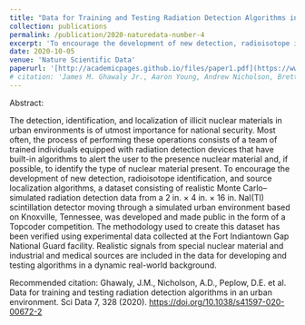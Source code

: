 ```yaml
---
title: "Data for Training and Testing Radiation Detection Algorithms in an Urban Environment"
collection: publications
permalink: /publication/2020-naturedata-number-4
excerpt: 'To encourage the development of new detection, radioisotope identification, and source localization algorithms, a dataset consisting of realistic Monte Carlo–simulated radiation detection data from a 2 in. × 4 in. × 16 in. NaI(Tl) scintillation detector moving through a simulated urban environment based on Knoxville, Tennessee, was developed and made public in the form of a Topcoder competition.'
date: 2020-10-05
venue: 'Nature Scientific Data'
paperurl: '[http://academicpages.github.io/files/paper1.pdf](https://www.nature.com/articles/s41597-020-00672-2)'
# citation: 'James M. Ghawaly Jr., Aaron Young, Andrew Nicholson, Brett Witherspoon, Nick Prins, Matthew Swinney, Cihangir Celik, Catherine D. Schuman, and Karan Pankaj Kumar Patel. 2023. Performance Optimization Study of the Neuromorphic Radiation Anomaly Detector. In International Conference on Neuromorphic Systems (ICONS ’23), August 1–3, 2023, Santa Fe, NM, USA. ACM, New York, NY, USA, 7 pages. https://doi.org/10.1145/3589737.3605980'
---
```


Abstract:

The detection, identification, and localization of illicit nuclear materials in urban environments is of utmost importance for national security. Most often, the process of performing these operations consists of a team of trained individuals equipped with radiation detection devices that have built-in algorithms to alert the user to the presence nuclear material and, if possible, to identify the type of nuclear material present. To encourage the development of new detection, radioisotope identification, and source localization algorithms, a dataset consisting of realistic Monte Carlo–simulated radiation detection data from a 2 in. × 4 in. × 16 in. NaI(Tl) scintillation detector moving through a simulated urban environment based on Knoxville, Tennessee, was developed and made public in the form of a Topcoder competition. The methodology used to create this dataset has been verified using experimental data collected at the Fort Indiantown Gap National Guard facility. Realistic signals from special nuclear material and industrial and medical sources are included in the data for developing and testing algorithms in a dynamic real-world background.

Recommended citation:
Ghawaly, J.M., Nicholson, A.D., Peplow, D.E. et al. Data for training and testing radiation detection algorithms in an urban environment. Sci Data 7, 328 (2020). https://doi.org/10.1038/s41597-020-00672-2
